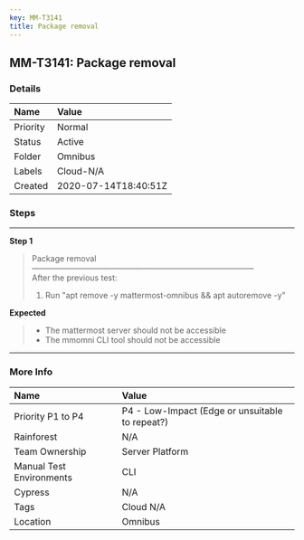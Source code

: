```yaml
---
key: MM-T3141
title: Package removal
---
```


## MM-T3141: Package removal

### Details

| Name     | Value                |
| :------- | :------------------- |
| Priority | Normal               |
| Status   | Active               |
| Folder   | Omnibus              |
| Labels   | Cloud-N/A            |
| Created  | 2020-07-14T18:40:51Z |

### Steps

<hr/>

**Step 1**

> <article>Package removal<br>————————————————————————————<br>After the previous test:<ol><li>Run "apt remove -y mattermost-omnibus &amp;&amp; apt autoremove -y"</li></ol></article>

**Expected**

> <article><ul><li>The mattermost server should not be accessible</li><li>The mmomni CLI tool should not be accessible</li></ul></article>

<hr/>

### More Info

| Name                     | Value                                           |
| :----------------------- | :---------------------------------------------- |
| Priority P1 to P4        | P4 - Low-Impact (Edge or unsuitable to repeat?) |
| Rainforest               | N/A                                             |
| Team Ownership           | Server Platform                                 |
| Manual Test Environments | CLI                                             |
| Cypress                  | N/A                                             |
| Tags                     | Cloud N/A                                       |
| Location                 | Omnibus                                         |
